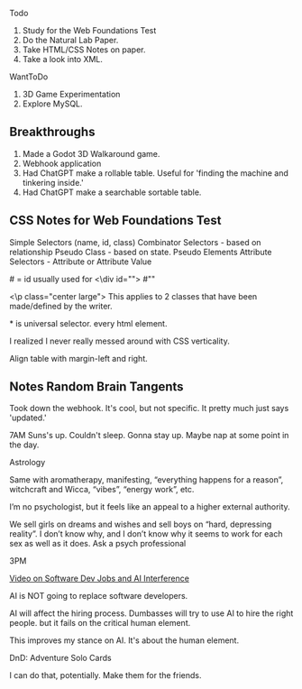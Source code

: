 Todo

1. Study for the Web Foundations Test
2. Do the Natural Lab Paper.
3. Take HTML/CSS Notes on paper.
4. Take a look into XML.

WantToDo
1. 3D Game Experimentation
2. Explore MySQL.

## Breakthroughs

1. Made a Godot 3D Walkaround game.
2. Webhook application
3. Had ChatGPT make a rollable table. Useful for 'finding the machine and tinkering inside.'
4. Had ChatGPT make a searchable sortable table.

## CSS Notes for Web Foundations Test

Simple Selectors (name, id, class)
Combinator Selectors - based on relationship
Pseudo Class - based on state.
Pseudo Elements
Attribute Selectors - Attribute or Attribute Value




\# = id
usually used for <\div id="">
#""

<\p class="center large">
This applies to 2 classes that have been made/defined by the writer.

\* is universal selector. every html element.

I realized I never really messed around with CSS verticality.

Align table with margin-left and right.

## Notes Random Brain Tangents


Took down the webhook. It's cool, but not specific. It pretty much just says 'updated.'

7AM
Suns's up. Couldn't sleep.
Gonna stay up. Maybe nap at some point in the day.


Astrology

Same with aromatherapy, manifesting, “everything happens for a reason”, witchcraft and Wicca, “vibes”, “energy work”, etc.

I’m no psychologist, but it feels like an appeal to a higher external authority.

We sell girls on dreams and wishes and sell boys on “hard, depressing reality”. I don’t know why, and I don’t know why it seems to work for each sex as well as it does. Ask a psych professional


3PM

[Video on Software Dev Jobs and AI Interference](https://youtu.be/NQmN6xSorus)

AI is NOT going to replace software developers.

AI will affect the hiring process. Dumbasses will try to use AI to hire the right people. but it fails on the critical human element.

This improves my stance on AI. It's about the human element.

DnD: Adventure Solo Cards

I can do that, potentially. Make them for the friends.